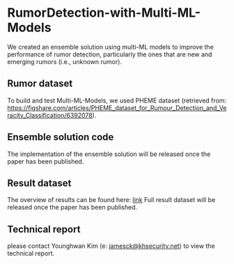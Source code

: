 # RumorDetection-with-Multi-ML-Models
We created an ensemble solution using multi-ML models to improve the performance of rumor detection, particularly the ones that are new and emerging rumors (i.e., unknown rumor).

## Rumor dataset
To build and test Multi-ML-Models, we used PHEME dataset (retrieved from: https://figshare.com/articles/PHEME_dataset_for_Rumour_Detection_and_Veracity_Classification/6392078).

## Ensemble solution code
The implementation of the ensemble solution will be released once the paper has been published. 

## Result dataset
The overview of results can be found here: [link](/result__performance_analysis)
Full result dataset will be released once the paper has been published.

## Technical report
please contact Younghwan Kim (e: jamesck@khsecurity.net) to view the technical report.
